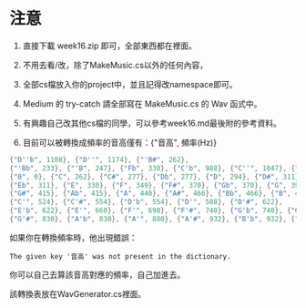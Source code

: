 # 注意

1. 直接下載 week16.zip 即可，全部東西都在裡面。

2. 不用去看/改，除了MakeMusic.cs以外的任何內容，

3. 全部cs檔放入你的project中，並且記得改namespace即可。

4. Medium 的 try-catch 請全部寫在 MakeMusic.cs 的 Wav 函式中。

5. 有興趣自己改其他cs檔的同學，可以參考week16.md最後附的參考資料。

6. 目前可以被轉換成頻率的音高僅有：{"音高", 頻率(Hz)}
```C#
{"D''b", 1108}, {"D''", 1174}, {"'B#", 262},
{"'Bb", 233}, {"'B", 247}, {"Fb", 330}, {"C'b", 988}, {"C''", 1047}, {"F'b", 660}, 
{"0", 0}, {"C", 262}, {"C#", 277}, {"Db", 277}, {"D", 294}, {"D#", 311},
{"Eb", 311}, {"E", 330}, {"F", 349}, {"F#", 370}, {"Gb", 370}, {"G", 392},
{"G#", 415}, {"Ab", 415}, {"A", 440}, {"A#", 466}, {"Bb", 466}, {"B", 494},
{"C'", 524}, {"C'#", 554}, {"D'b", 554}, {"D'", 588}, {"D'#", 622},
{"E'b", 622}, {"E'", 660}, {"F'", 698}, {"F'#", 740}, {"G'b", 740}, {"G'", 784},
{"G'#", 830}, {"A'b", 830}, {"A'", 880}, {"A'#", 932}, {"B'b", 932}, {"B'", 988}
```
如果你在轉換頻率時，他出現錯誤：
```
The given key '音高' was not present in the dictionary.
```
你可以自己去算該音高對應的頻率，自己加進去。

該轉換表放在WavGenerator.cs裡面。
